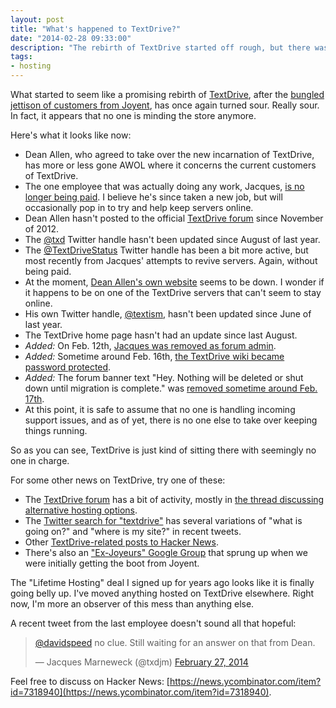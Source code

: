 ```yaml
---
layout: post
title: "What's happened to TextDrive?"
date: "2014-02-28 09:33:00"
description: "The rebirth of TextDrive started off rough, but there was still hope things would work out."
tags:
- hosting
---
```

What started to seem like a promising rebirth of [TextDrive](http://textdrive.com/ "The TextDrive home page"), after the [bungled jettison of customers from Joyent](http://gigaom.com/2012/08/30/a-user-revolt-and-the-second-coming-of-textdrive/), has once again turned sour. Really sour. In fact, it appears that no one is minding the store anymore. 

Here's what it looks like now:

  * Dean Allen, who agreed to take over the new incarnation of TextDrive, has more or less gone AWOL where it concerns the current customers of TextDrive.
  * The one employee that was actually doing any work, Jacques, [is no longer being paid](http://discuss.textdrive.com/viewtopic.php?id=888 "Post in Forums on Jacques' situation."). I believe he's since taken a new job, but will occasionally pop in to try and help keep servers online.
  * Dean Allen hasn't posted to the official [TextDrive forum](http://discuss.textdrive.com/ "TextDrive forum home page") since November of 2012.
  * The [@txd](http://twitter.com/txd "TextDrive's official Twitter handle") Twitter handle hasn't been updated since August of last year.
  * The [@TextDriveStatus](http://twitter.com/TextDriveStatus "TextDrive's support Twitter handle") Twitter handle has been a bit more active, but most recently from Jacques' attempts to revive servers. Again, without being paid.
  * At the moment, [Dean Allen's own website](http://textism.com/ "Dean Allen's site") seems to be down. I wonder if it happens to be on one of the TextDrive servers that can't seem to stay online.
  * His own Twitter handle, [@textism](http://twitter.com/textism "Dean Allen's Twitter stream"), hasn't been updated since June of last year.
  * The TextDrive home page hasn't had an update since last August.
  * _Added:_ On Feb. 12th, [Jacques was removed as forum admin](http://discuss.textdrive.com/viewtopic.php?pid=8084#p8084).
  * _Added:_ Sometime around Feb. 16th, [the TextDrive wiki became password protected](http://discuss.textdrive.com/viewtopic.php?id=947).
  * _Added:_ The forum banner text "Hey. Nothing will be deleted or shut down until migration is complete." was [removed sometime around Feb. 17th](http://discuss.textdrive.com/viewtopic.php?pid=8146#p8146).
  * At this point, it is safe to assume that no one is handling incoming support issues, and as of yet, there is no one else to take over keeping things running.

So as you can see, TextDrive is just kind of sitting there with seemingly no one in charge.

For some other news on TextDrive, try one of these:

  * The [TextDrive forum](http://discuss.textdrive.com/ "TextDrive's official forum") has a bit of activity, mostly in [the thread discussing alternative hosting options](http://discuss.textdrive.com/viewtopic.php?id=923).
  * The [Twitter search for "textdrive"](https://twitter.com/search?q=textdrive&src=typd&f=realtime) has several variations of "what is going on?" and "where is my site?" in recent tweets.
  * Other [TextDrive-related posts to Hacker News](https://hn.algolia.com/?q=textdrive#!/story/forever/0/textdrive).
  * There's also an ["Ex-Joyeurs" Google Group](https://groups.google.com/forum/#!forum/ex-joyeurs "Ex-Joyeurs Google Group") that sprung up when we were initially getting the boot from Joyent.

The "Lifetime Hosting" deal I signed up for years ago looks like it is finally going belly up. I've moved anything hosted on TextDrive elsewhere. Right now, I'm more an observer of this mess than anything else.

A recent tweet from the last employee doesn't sound all that hopeful:

<blockquote class="twitter-tweet" lang="en"><p><a href="https://twitter.com/davidspeed">@davidspeed</a> no clue. Still waiting for an answer on that from Dean.</p>&mdash; Jacques Marneweck (@txdjm) <a href="https://twitter.com/txdjm/statuses/438842219932291072">February 27, 2014</a></blockquote>
<script async src="//platform.twitter.com/widgets.js" charset="utf-8"></script>

Feel free to discuss on Hacker News: [https://news.ycombinator.com/item?id=7318940](https://news.ycombinator.com/item?id=7318940).

